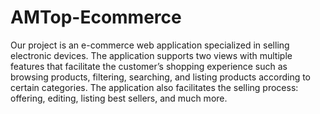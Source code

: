 # AMTop-Ecommerce
Our project is an e-commerce web application specialized in selling electronic devices. The application supports two views with multiple features that facilitate the customer’s shopping experience such as browsing products, filtering, searching, and listing products according to certain categories. The application also facilitates the selling process: offering, editing, listing best sellers, and much more.
